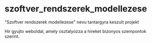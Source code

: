 # szoftver_rendszerek_modellezese

"Szoftver rendszerek modellezese" nevu tantargyra keszult projekt

Hir gyujto weboldal, amely osztalyozza a hireket bizonyos szempontok szerint.